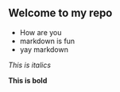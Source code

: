 ## Welcome to my repo

- How are you
- markdown is fun
- yay markdown

*This is italics*

**This is bold**